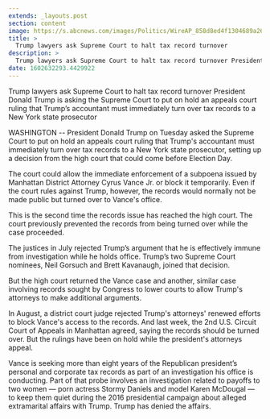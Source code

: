 ```yaml
--- 
extends: _layouts.post 
section: content 
image: https://s.abcnews.com/images/Politics/WireAP_858d8ed4f1304689a2636166524b89c4_16x9_992.jpg 
title: > 
  Trump lawyers ask Supreme Court to halt tax record turnover 
description: > 
  Trump lawyers ask Supreme Court to halt tax record turnover President Donald Trump is asking the Supreme Court to put on hold an appeals court ruling that Trump’s accountant must immediately turn over tax records to a New York state prosecutorWASHINGTON -- President Donald Trump on Tuesday asked the Supreme Court to put on hold an appeals court ruling that Trump's accountant must immediately turn over tax records to a New York state prosecutor, setting up a decision from the high court that could come before Election Day.Even if the court rules against Trump, however, the records would normally not be made public but turned over to Vance's office.This is the second time the records issue has reached the high court.Trump’s two Supreme Court nominees, Neil Gorsuch and Brett Kavanaugh, joined that decision.Vance is seeking more than eight years of the Republican president’s personal and corporate tax records as part of an investigation his office is conducting. 
date: 1602632293.4429922 
--- 
```

Trump lawyers ask Supreme Court to halt tax record turnover President Donald Trump is asking the Supreme Court to put on hold an appeals court ruling that Trump’s accountant must immediately turn over tax records to a New York state prosecutor

WASHINGTON -- President Donald Trump on Tuesday asked the Supreme Court to put on hold an appeals court ruling that Trump's accountant must immediately turn over tax records to a New York state prosecutor, setting up a decision from the high court that could come before Election Day.

The court could allow the immediate enforcement of a subpoena issued by Manhattan District Attorney Cyrus Vance Jr. or block it temporarily. Even if the court rules against Trump, however, the records would normally not be made public but turned over to Vance's office.

This is the second time the records issue has reached the high court. The court previously prevented the records from being turned over while the case proceeded.

The justices in July rejected Trump’s argument that he is effectively immune from investigation while he holds office. Trump’s two Supreme Court nominees, Neil Gorsuch and Brett Kavanaugh, joined that decision.

But the high court returned the Vance case and another, similar case involving records sought by Congress to lower courts to allow Trump's attorneys to make additional arguments.

In August, a district court judge rejected Trump's attorneys' renewed efforts to block Vance's access to the records. And last week, the 2nd U.S. Circuit Court of Appeals in Manhattan agreed, saying the records should be turned over. But the rulings have been on hold while the president's attorneys appeal.

Vance is seeking more than eight years of the Republican president’s personal and corporate tax records as part of an investigation his office is conducting. Part of that probe involves an investigation related to payoffs to two women — porn actress Stormy Daniels and model Karen McDougal — to keep them quiet during the 2016 presidential campaign about alleged extramarital affairs with Trump. Trump has denied the affairs.
